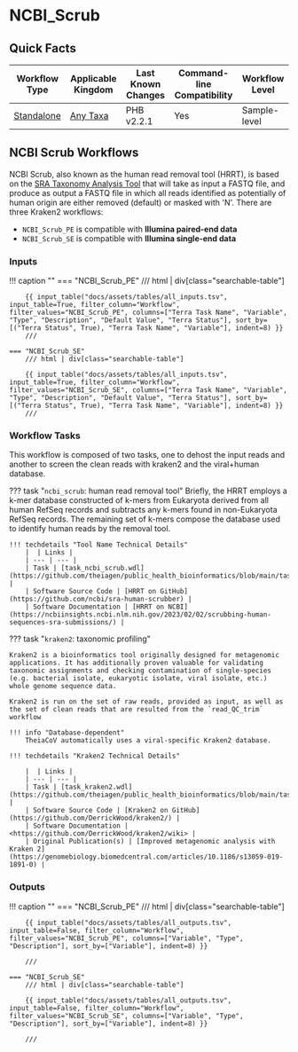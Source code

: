 # NCBI_Scrub

## Quick Facts

| **Workflow Type** | **Applicable Kingdom** | **Last Known Changes** | **Command-line Compatibility** | **Workflow Level** |
|---|---|---|---|---|
| [Standalone](../../workflows_overview/workflows_type.md/#standalone) | [Any Taxa](../../workflows_overview/workflows_kingdom.md/#any-taxa) | PHB v2.2.1 | Yes | Sample-level |

## NCBI Scrub Workflows

NCBI Scrub, also known as the human read removal tool (HRRT), is based on the [SRA Taxonomy Analysis Tool](https://doi.org/10.1186/s13059-021-02490-0) that will take as input a FASTQ file, and produce as output a FASTQ file in which all reads identified as potentially of human origin are either removed (default) or masked with 'N'.
There are three Kraken2 workflows:

- `NCBI_Scrub_PE` is compatible with **Illumina paired-end data**
- `NCBI_Scrub_SE` is compatible with **Illumina single-end data**

### Inputs

!!! caption ""
    === "NCBI_Scrub_PE"
        /// html | div[class="searchable-table"]

        {{ input_table("docs/assets/tables/all_inputs.tsv", input_table=True, filter_column="Workflow", filter_values="NCBI_Scrub_PE", columns=["Terra Task Name", "Variable", "Type", "Description", "Default Value", "Terra Status"], sort_by=[("Terra Status", True), "Terra Task Name", "Variable"], indent=8) }}
        ///

    === "NCBI_Scrub_SE"
        /// html | div[class="searchable-table"]

        {{ input_table("docs/assets/tables/all_inputs.tsv", input_table=True, filter_column="Workflow", filter_values="NCBI_Scrub_SE", columns=["Terra Task Name", "Variable", "Type", "Description", "Default Value", "Terra Status"], sort_by=[("Terra Status", True), "Terra Task Name", "Variable"], indent=8) }}
        ///

### Workflow Tasks

This workflow is composed of two tasks, one to dehost the input reads and another to screen the clean reads with kraken2 and the viral+human database.

??? task "`ncbi_scrub`: human read removal tool"
    Briefly, the HRRT employs a k-mer database constructed of k-mers from Eukaryota derived from all human RefSeq records and subtracts any k-mers found in non-Eukaryota RefSeq records. The remaining set of k-mers compose the database used to identify human reads by the removal tool.

    !!! techdetails "Tool Name Technical Details"
        |  | Links | 
        | --- | --- | 
        | Task | [task_ncbi_scrub.wdl](https://github.com/theiagen/public_health_bioinformatics/blob/main/tasks/quality_control/read_filtering/task_ncbi_scrub.wdl) |
        | Software Source Code | [HRRT on GitHub](https://github.com/ncbi/sra-human-scrubber) |
        | Software Documentation | [HRRT on NCBI](https://ncbiinsights.ncbi.nlm.nih.gov/2023/02/02/scrubbing-human-sequences-sra-submissions/) |

??? task "`kraken2`: taxonomic profiling"

    Kraken2 is a bioinformatics tool originally designed for metagenomic applications. It has additionally proven valuable for validating taxonomic assignments and checking contamination of single-species (e.g. bacterial isolate, eukaryotic isolate, viral isolate, etc.) whole genome sequence data.

    Kraken2 is run on the set of raw reads, provided as input, as well as the set of clean reads that are resulted from the `read_QC_trim` workflow

    !!! info "Database-dependent"
        TheiaCoV automatically uses a viral-specific Kraken2 database.

    !!! techdetails "Kraken2 Technical Details"    
        
        |  | Links |
        | --- | --- |
        | Task | [task_kraken2.wdl](https://github.com/theiagen/public_health_bioinformatics/blob/main/tasks/taxon_id/contamination/task_kraken2.wdl) |
        | Software Source Code | [Kraken2 on GitHub](https://github.com/DerrickWood/kraken2/) |
        | Software Documentation | <https://github.com/DerrickWood/kraken2/wiki> |
        | Original Publication(s) | [Improved metagenomic analysis with Kraken 2](https://genomebiology.biomedcentral.com/articles/10.1186/s13059-019-1891-0) |

### Outputs

!!! caption ""
    === "NCBI_Scrub_PE"
        /// html | div[class="searchable-table"]

        {{ input_table("docs/assets/tables/all_outputs.tsv", input_table=False, filter_column="Workflow", filter_values="NCBI_Scrub_PE", columns=["Variable", "Type", "Description"], sort_by=["Variable"], indent=8) }}

        ///

    === "NCBI_Scrub_SE"
        /// html | div[class="searchable-table"]

        {{ input_table("docs/assets/tables/all_outputs.tsv", input_table=False, filter_column="Workflow", filter_values="NCBI_Scrub_SE", columns=["Variable", "Type", "Description"], sort_by=["Variable"], indent=8) }}
        
        ///
